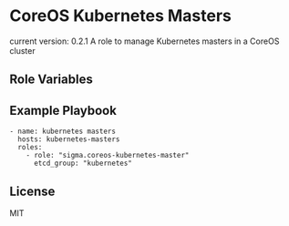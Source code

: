 CoreOS Kubernetes Masters
=========================

current version: 0.2.1
A role to manage Kubernetes masters in a CoreOS cluster

Role Variables
--------------

Example Playbook
----------------

    - name: kubernetes masters
      hosts: kubernetes-masters
      roles:
        - role: "sigma.coreos-kubernetes-master"
          etcd_group: "kubernetes"

License
-------

MIT
